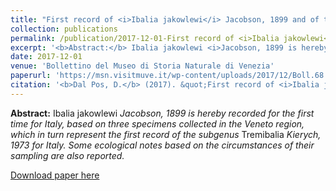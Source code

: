 ```yaml
---
title: "First record of <i>Ibalia jakowlewi</i> Jacobson, 1899 and of the subgenus <i>Tremibalia</i> for Italy (Hymenoptera, Cynipoidea, Ibaliidae)"
collection: publications
permalink: /publication/2017-12-01-First record of <i>Ibalia jakowlewi</i> Jacobson, 1899 and of the subgenus <i>Tremibalia</i> for Italy (Hymenoptera, Cynipoidea, Ibaliidae)
excerpt: '<b>Abstract:</b> Ibalia jakowlewi <i>Jacobson, 1899 is hereby recorded for the first time for Italy, based on three specimens collected in the Veneto region, which in turn represent the first record of the subgenus</i> Tremibalia <i>Kierych, 1973 for Italy. Some ecological notes based on the circumstances of their sampling are also reported.</i>'
date: 2017-12-01
venue: 'Bollettino del Museo di Storia Naturale di Venezia'
paperurl: 'https://msn.visitmuve.it/wp-content/uploads/2017/12/Boll.68.2017.6.pdf'
citation: '<b>Dal Pos, D.</b> (2017). &quot;First record of <i>Ibalia jakowlewi</i> Jacobson, 1899 and of the subgenus <i>Tremibalia</i> for Italy (Hymenoptera, Cynipoidea, Ibaliidae).&quot; <i>Bollettino del Museo di Storia Naturale di Venezia</i>, 68: 53–57.'
---
```

<b>Abstract:</b> Ibalia jakowlewi <i>Jacobson, 1899 is hereby recorded for the first time for Italy, based on three specimens collected in the Veneto region, which in turn represent the first record of the subgenus</i> Tremibalia <i>Kierych, 1973 for Italy. Some ecological notes based on the circumstances of their sampling are also reported.</i>

[Download paper here](https://msn.visitmuve.it/wp-content/uploads/2017/12/Boll.68.2017.6.pdf)